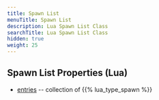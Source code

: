 ```yaml
---
title: Spawn List
menuTitle: Spawn List
description: Lua Spawn List Class
searchTitle: Lua Spawn List Class
hidden: true
weight: 25
---
```


## Spawn List Properties (Lua)
- [entries](entries) -- collection of {{% lua_type_spawn %}}